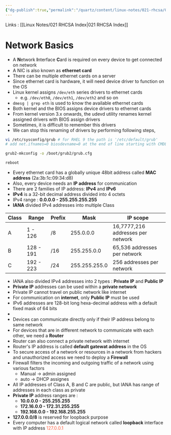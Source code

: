 ```yaml
---
{"dg-publish":true,"permalink":"/quartz/content/linux-notes/021-rhcsa/021-13-networking/021-13-1-basics-of-networking/","noteIcon":"","created":"2023-10-14T22:10:59.535+05:30","updated":"2023-10-13T17:10:30.518+05:30"}
---
```


Links : [[Linux Notes/021 RHCSA Index\|021 RHCSA Index]]

# Network Basics

- A **N**etwork **I**nterface **C**ard is required on every device to get connected on network
- A NIC is also known as **ethernet card**
- There can be multiple ethernet cards on a server
- Since ethernet card is hardware, it will need device driver to function on the OS
- Linux kernel assigns `/dev/eth` series drivers to ethernet cards
	- e.g. `/dev/eth0`, `/dev/eth1`, `/dev/eth2` and so on
- `dmesg | grep eth` is used to know the available ethernet cards
- Both kernel and the BIOS assigns device drivers to ethernet cards
- From kernel version 3.x onwards, the udevd utility renames kernel assigned drivers with BIOS assign drivers
- Sometimes, it is difficult to remember this drivers
- We can stop this renaming of drivers by performing following steps,
```bash
vi /etc/sysconfig/grub # for RHEL 9 the path is '/etc/default/grub'
# add net.ifnames=0 biosdevname=0 at the end of line starting with CMDLINE_LINUX

grub2-mkconfig -o /boot/grub2/grub.cfg

reboot
```
- Every ethernet card has a globally unique 48bit address called **MAC address** (2a:3b:1c:09:34:d8)
- Also, every device needs an **IP address** for communication
- There are 2 families of IP address: **IPv4** and **IPv6**
- **IPv4** is a 32-bit decimal address divided into 4 octets
- IPv4 range : **0.0.0.0 - 255.255.255.255** 
- **IANA** divided IPv4 addresses into multiple Class

| Class | Range     | Prefix | Mask          | IP scope                          |
| ----- | --------- | ------ | ------------- | --------------------------------- |
| A     | 1 - 126   | /8     | 255.0.0.0     | 16,7777,216 addresses per network |
| B     | 128 - 191 | /16    | 255.255.0.0   | 65,536 addresses per network      |
| C     | 192 - 223 | /24    | 255.255.255.0 | 256 addresses per network                                  |

- IANA also divided IPv4 addresses into 2 types : **Private IP** and **Public IP**
- **Private IP** addresses can be used within a **private network**
- Private IP cannot travel on public network like internet
- For communication on **internet**, only **Public IP** must be used
- IPv6 addresses are 128-bit long hexa-decimal address with a default fixed mask of 64 bits
- <style> .container {font-family: sans-serif; text-align: center;} .button-wrapper button {z-index: 1;height: 40px; width: 100px; margin: 10px;padding: 5px;} .excalidraw .App-menu_top .buttonList { display: flex;} .excalidraw-wrapper { height: 800px; margin: 50px; position: relative;} :root[dir="ltr"] .excalidraw .layer-ui__wrapper .zen-mode-transition.App-menu_bottom--transition-left {transform: none;} </style><script src="https://cdn.jsdelivr.net/npm/react@17/umd/react.production.min.js"></script><script src="https://cdn.jsdelivr.net/npm/react-dom@17/umd/react-dom.production.min.js"></script><script type="text/javascript" src="https://cdn.jsdelivr.net/npm/@excalidraw/excalidraw@0/dist/excalidraw.production.min.js"></script><div id="021-13-1_Basics_of_Networking_2023-10-08_1704.19.excalidraw.md1"></div><script>(function(){const InitialData={"type":"excalidraw","version":2,"source":"https://github.com/zsviczian/obsidian-excalidraw-plugin/releases/tag/1.9.23","elements":[{"id":"SEWRcaxf","type":"text","x":-255.66668701171875,"y":-164.828125,"width":447.802734375,"height":23,"angle":0,"strokeColor":"#1e1e1e","backgroundColor":"transparent","fillStyle":"hachure","strokeWidth":1,"strokeStyle":"solid","roughness":1,"opacity":100,"groupIds":[],"frameId":null,"roundness":null,"seed":1305635523,"version":67,"versionNonce":532142403,"isDeleted":false,"boundElements":null,"updated":1696764931008,"link":null,"locked":false,"text":"e.g : 3ffe:0c1a:0000:73b9:2201:af1b:6c00:093b/64","rawText":"e.g : 3ffe:0c1a:0000:73b9:2201:af1b:6c00:093b/64","fontSize":20,"fontFamily":2,"textAlign":"left","verticalAlign":"top","baseline":18,"containerId":null,"originalText":"e.g : 3ffe:0c1a:0000:73b9:2201:af1b:6c00:093b/64","lineHeight":1.15},{"id":"3qv-NqhPc2psUEiEOLFIK","type":"line","x":-206.41158926486568,"y":-142.44972727777537,"width":173.4737426632752,"height":26.959632594976956,"angle":0,"strokeColor":"#1e1e1e","backgroundColor":"transparent","fillStyle":"hachure","strokeWidth":1,"strokeStyle":"solid","roughness":1,"opacity":100,"groupIds":[],"frameId":null,"roundness":{"type":2},"seed":1865218765,"version":386,"versionNonce":2138993411,"isDeleted":false,"boundElements":null,"updated":1696765072405,"link":null,"locked":false,"points":[[0,0],[0,11.126194314027417],[70.94258224188239,13.69377837069189],[76.85439894509136,26.959632594976956],[86.05063176407559,12.409996136915534],[166.84628193712035,14.121712311654596],[173.4737426632752,1.621617536564429]],"lastCommittedPoint":[170,0.6666717529296875],"startBinding":null,"endBinding":null,"startArrowhead":null,"endArrowhead":null},{"type":"line","version":439,"versionNonce":1869289795,"isDeleted":false,"id":"G824exMXTOs3B1q9-U0vW","fillStyle":"hachure","strokeWidth":1,"strokeStyle":"solid","roughness":1,"opacity":100,"angle":0,"x":-18.386574150528652,"y":-141.56981976934912,"strokeColor":"#1e1e1e","backgroundColor":"transparent","width":176.68913674296084,"height":27.357258717536713,"seed":979379277,"groupIds":[],"frameId":null,"roundness":{"type":2},"boundElements":[],"updated":1696765021920,"link":null,"locked":false,"startBinding":null,"endBinding":null,"lastCommittedPoint":null,"startArrowhead":null,"endArrowhead":null,"points":[[0,-0.9568400256720926],[1.3284700884516771,8.874670392695915],[73.06701032062986,11.439413091723829],[79.04515612539366,24.690586964607025],[88.34456837148042,10.157051525926832],[170.04672548723994,11.866873469467468],[176.68913674296084,-2.6666717529296875\|0,-0.9568400256720926],[1.3284700884516771,8.874670392695915],[73.06701032062986,11.439413091723829],[79.04515612539366,24.690586964607025],[88.34456837148042,10.157051525926832],[170.04672548723994,11.866873469467468],[176.68913674296084,-2.6666717529296875]]},{"id":"hPXEGuFl","type":"text","x":-162.3333740234375,"y":-110.16146850585938,"width":76.71992492675781,"height":25,"angle":0,"strokeColor":"#1e1e1e","backgroundColor":"transparent","fillStyle":"hachure","strokeWidth":1,"strokeStyle":"solid","roughness":1,"opacity":100,"groupIds":[],"frameId":null,"roundness":null,"seed":1210604579,"version":23,"versionNonce":810959853,"isDeleted":false,"boundElements":null,"updated":1696765047963,"link":null,"locked":false,"text":"Network","rawText":"Network","fontSize":20,"fontFamily":1,"textAlign":"left","verticalAlign":"top","baseline":17,"containerId":null,"originalText":"Network","lineHeight":1.25},{"id":"TRnvUxFg","type":"text","x":44.3333740234375,"y":-108.828125,"width":44.25994873046875,"height":25,"angle":0,"strokeColor":"#1e1e1e","backgroundColor":"transparent","fillStyle":"hachure","strokeWidth":1,"strokeStyle":"solid","roughness":1,"opacity":100,"groupIds":[],"frameId":null,"roundness":null,"seed":233082701,"version":24,"versionNonce":828239021,"isDeleted":false,"boundElements":null,"updated":1696765051834,"link":null,"locked":false,"text":"Host","rawText":"Host","fontSize":20,"fontFamily":1,"textAlign":"left","verticalAlign":"top","baseline":17,"containerId":null,"originalText":"Host","lineHeight":1.25},{"id":"rQlIIfeh","type":"text","x":-240,"y":-42.828125,"width":182.93983459472656,"height":25,"angle":0,"strokeColor":"#1e1e1e","backgroundColor":"transparent","fillStyle":"hachure","strokeWidth":1,"strokeStyle":"solid","roughness":1,"opacity":100,"groupIds":[],"frameId":null,"roundness":null,"seed":2010975715,"version":19,"versionNonce":2024755619,"isDeleted":false,"boundElements":null,"updated":1696765257193,"link":null,"locked":false,"text":"- 0000 -----> ffff","rawText":"- 0000 -----> ffff","fontSize":20,"fontFamily":1,"textAlign":"left","verticalAlign":"top","baseline":17,"containerId":null,"originalText":"- 0000 -----> ffff","lineHeight":1.25},{"id":"y98u1p8d","type":"text","x":-240.33343505859375,"y":-8.161468505859375,"width":321.8197326660156,"height":50,"angle":0,"strokeColor":"#1e1e1e","backgroundColor":"transparent","fillStyle":"hachure","strokeWidth":1,"strokeStyle":"solid","roughness":1,"opacity":100,"groupIds":[],"frameId":null,"roundness":null,"seed":1719784173,"version":117,"versionNonce":1697134819,"isDeleted":false,"boundElements":null,"updated":1696765286023,"link":null,"locked":false,"text":"- no private and public separate\n  range","rawText":"- no private and public separate\n  range","fontSize":20,"fontFamily":1,"textAlign":"left","verticalAlign":"top","baseline":42,"containerId":null,"originalText":"- no private and public separate\n  range","lineHeight":1.25},{"id":"kgUsnYid","type":"text","x":-242.33331298828125,"y":57.171844482421875,"width":128.0998992919922,"height":25,"angle":0,"strokeColor":"#1e1e1e","backgroundColor":"transparent","fillStyle":"hachure","strokeWidth":1,"strokeStyle":"solid","roughness":1,"opacity":100,"groupIds":[],"frameId":null,"roundness":null,"seed":1771046221,"version":69,"versionNonce":1381332515,"isDeleted":false,"boundElements":null,"updated":1696765299348,"link":null,"locked":false,"text":"- Dual Stock","rawText":"- Dual Stock","fontSize":20,"fontFamily":1,"textAlign":"left","verticalAlign":"top","baseline":17,"containerId":null,"originalText":"- Dual Stock","lineHeight":1.25},{"id":"Cd0eYZam","type":"text","x":-239.66668701171875,"y":102.83856201171875,"width":145.4799041748047,"height":25,"angle":0,"strokeColor":"#1e1e1e","backgroundColor":"transparent","fillStyle":"hachure","strokeWidth":1,"strokeStyle":"solid","roughness":1,"opacity":100,"groupIds":[],"frameId":null,"roundness":null,"seed":1231575085,"version":122,"versionNonce":303444355,"isDeleted":false,"boundElements":null,"updated":1696765297903,"link":null,"locked":false,"text":"- IPv4 + IPv6","rawText":"- IPv4 + IPv6","fontSize":20,"fontFamily":1,"textAlign":"left","verticalAlign":"top","baseline":17,"containerId":null,"originalText":"- IPv4 + IPv6","lineHeight":1.25},{"id":"sxJoQV1p","type":"text","x":-89.00006103515625,"y":91.83856201171875,"width":72.28515625,"height":46,"angle":0,"strokeColor":"#1e1e1e","backgroundColor":"transparent","fillStyle":"hachure","strokeWidth":1,"strokeStyle":"solid","roughness":1,"opacity":100,"groupIds":[],"frameId":null,"roundness":null,"seed":2098791117,"version":86,"versionNonce":1194352397,"isDeleted":false,"boundElements":null,"updated":1696765240118,"link":null,"locked":false,"text":"10::1/64\n10::2/64","rawText":"10::1/64\n10::2/64","fontSize":20,"fontFamily":2,"textAlign":"left","verticalAlign":"top","baseline":41,"containerId":null,"originalText":"10::1/64\n10::2/64","lineHeight":1.15},{"id":"ts99edmw","type":"text","x":-270,"y":-38.828125,"width":5.556640625,"height":23,"angle":0,"strokeColor":"#1e1e1e","backgroundColor":"transparent","fillStyle":"hachure","strokeWidth":1,"strokeStyle":"solid","roughness":1,"opacity":100,"groupIds":[],"frameId":null,"roundness":null,"seed":1843462509,"version":2,"versionNonce":1826415491,"isDeleted":true,"boundElements":null,"updated":1696765251900,"link":null,"locked":false,"text":"","rawText":"","fontSize":20,"fontFamily":2,"textAlign":"left","verticalAlign":"top","baseline":18,"containerId":null,"originalText":"","lineHeight":1.15}],"appState":{"theme":"dark","viewBackgroundColor":"#ffffff","currentItemStrokeColor":"#1e1e1e","currentItemBackgroundColor":"transparent","currentItemFillStyle":"hachure","currentItemStrokeWidth":1,"currentItemStrokeStyle":"solid","currentItemRoughness":1,"currentItemOpacity":100,"currentItemFontFamily":2,"currentItemFontSize":20,"currentItemTextAlign":"left","currentItemStartArrowhead":null,"currentItemEndArrowhead":"arrow","scrollX":308,"scrollY":297.171875,"zoom":{"value":1},"currentItemRoundness":"round","gridSize":null,"gridColor":{"Bold":"#C9C9C9FF","Regular":"#EDEDEDFF"},"currentStrokeOptions":null,"previousGridSize":null,"frameRendering":{"enabled":true,"clip":true,"name":true,"outline":true}},"files":{}};InitialData.scrollToContent=true;App=()=>{const e=React.useRef(null),t=React.useRef(null),[n,i]=React.useState({width:void 0,height:void 0});return React.useEffect(()=>{i({width:t.current.getBoundingClientRect().width,height:t.current.getBoundingClientRect().height});const e=()=>{i({width:t.current.getBoundingClientRect().width,height:t.current.getBoundingClientRect().height})};return window.addEventListener("resize",e),()=>window.removeEventListener("resize",e)},[t]),React.createElement(React.Fragment,null,React.createElement("div",{className:"excalidraw-wrapper",ref:t},React.createElement(ExcalidrawLib.Excalidraw,{ref:e,width:n.width,height:n.height,initialData:InitialData,viewModeEnabled:!0,zenModeEnabled:!0,gridModeEnabled:!1})))},excalidrawWrapper=document.getElementById("021-13-1_Basics_of_Networking_2023-10-08_1704.19.excalidraw.md1");ReactDOM.render(React.createElement(App),excalidrawWrapper);})();</script>
- Devices can communicate directly only if their IP address belong to same network
- For devices that are in different network to communicate with each other, we need a **Router**
- Router can also connect a private network with internet
- Router's IP address is called **default gatewat address** in the OS
- To secure access of a network or resources in a network from hackers and unauthorized access we need to deploy a **Firewall**
- Firewall filters the incoming and outgoing traffic of a network using various factors
	- Manual &rarr; admin assigned
	- auto &rarr; DHCP assignes
- All IP addresses of Class A, B and C are public, but IANA has range of addresses in each class as private
- **Private IP** address ranges are :
	- **10.0.0.0 - 255.255.255**
	- **172.16.0.0 - 172.31.255.255**
	- **192.168.0.0 - 192.168.255.255**
- **127.0.0.0/8** is reserved for loopback purpose
- Every computer has a default logical network called **loopback** interface with IP address <span style="color:tomato">127.0.0.1</span>
